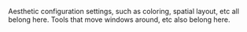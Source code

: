 Aesthetic configuration settings, such as coloring, spatial layout, etc all belong here. Tools that move windows around, etc also belong here.

